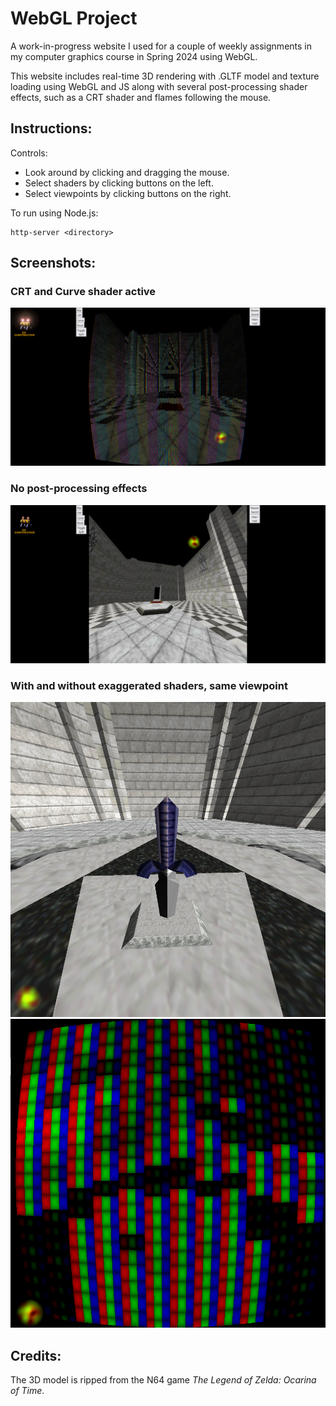 # WebGL Project

A work-in-progress website I used for a couple of weekly assignments in my computer graphics course in Spring 2024 using WebGL.

This website includes real-time 3D rendering with .GLTF model and texture loading using WebGL and JS along with several post-processing shader effects, such as a CRT shader and flames following the mouse.

## Instructions:

Controls:
 - Look around by clicking and dragging the mouse.
 - Select shaders by clicking buttons on the left.
 - Select viewpoints by clicking buttons on the right.

To run using Node.js:
```
http-server <directory>
```

## Screenshots:
### CRT and Curve shader active
![CRT and Curve shader active](visuals/Screenshot_1.png)
### No post-processing effects
![No post-processing effects](visuals/Screenshot_2.png)
### With and without exaggerated shaders, same viewpoint
![Without exaggerated shaders](visuals/Screenshot_3.png)
![With without exaggerated shaders](visuals/Screenshot_4.png)

## Credits:
The 3D model is ripped from the N64 game *The Legend of Zelda: Ocarina of Time*.
